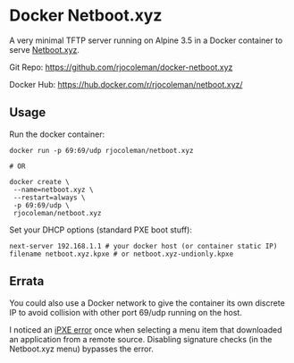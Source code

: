 # Docker Netboot.xyz

A very minimal TFTP server running on Alpine 3.5 in a Docker container to serve [Netboot.xyz](https://netboot.xyz).

Git Repo: https://github.com/rjocoleman/docker-netboot.xyz

Docker Hub: https://hub.docker.com/r/rjocoleman/netboot.xyz/

## Usage

Run the docker container:

```shell
docker run -p 69:69/udp rjocoleman/netboot.xyz

# OR

docker create \
 --name=netboot.xyz \
 --restart=always \
 -p 69:69/udp \
 rjocoleman/netboot.xyz
```

Set your DHCP options (standard PXE boot stuff):

```shell
next-server 192.168.1.1 # your docker host (or container static IP)
filename netboot.xyz.kpxe # or netboot.xyz-undionly.kpxe
```

## Errata

You could also use a Docker network to give the container its own discrete IP to avoid collision with other port 69/udp running on the host.

I noticed an [iPXE error](http://ipxe.org/err/410de1) once when selecting a menu item that downloaded an application from a remote source. Disabling signature checks (in the Netboot.xyz menu) bypasses the error.

